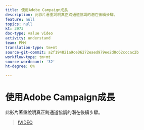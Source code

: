 ```yaml
---
title: 使用Adobe Campaign成長
description: 此影片著重說明真正跨通道協調的潛在後續步驟。
feature: null
topics: null
kt: 3973
doc-type: value video
activity: understand
team: PMM
translation-type: tm+mt
source-git-commit: a2f194821a9ce06272eaed979ee2d8c62cccac2b
workflow-type: tm+mt
source-wordcount: '32'
ht-degree: 0%

---
```



# 使用Adobe Campaign成長

此影片著重說明真正跨通道協調的潛在後續步驟。

>[!VIDEO](https://video.tv.adobe.com/v/29460?quality=12)
